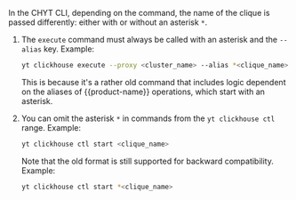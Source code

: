 In the CHYT CLI, depending on the command, the name of the clique is passed differently: either with or without an asterisk `*`.

1. The `execute` command must always be called with an asterisk and the `--alias` key. Example:

   ```bash
   yt clickhouse execute --proxy <cluster_name> --alias *<clique_name>
   ```

   This is because it's a rather old command that includes logic dependent on the aliases of {{product-name}} operations, which start with an asterisk.

2. You can omit the asterisk `*` in commands from the `yt clickhouse ctl` range. Example:

   ```bash
   yt clickhouse ctl start <clique_name>
   ```

   Note that the old format is still supported for backward compatibility. Example:

   ```bash
   yt clickhouse ctl start *<clique_name>
   ```
